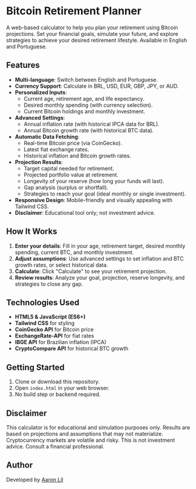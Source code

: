 # Bitcoin Retirement Planner

A web-based calculator to help you plan your retirement using Bitcoin projections. Set your financial goals, simulate your future, and explore strategies to achieve your desired retirement lifestyle. Available in English and Portuguese.

## Features

- **Multi-language**: Switch between English and Portuguese.
- **Currency Support**: Calculate in BRL, USD, EUR, GBP, JPY, or AUD.
- **Personalized Inputs**:
  - Current age, retirement age, and life expectancy.
  - Desired monthly spending (with currency selection).
  - Current Bitcoin holdings and monthly investment.
- **Advanced Settings**:
  - Annual inflation rate (with historical IPCA data for BRL).
  - Annual Bitcoin growth rate (with historical BTC data).
- **Automatic Data Fetching**:
  - Real-time Bitcoin price (via CoinGecko).
  - Latest fiat exchange rates.
  - Historical inflation and Bitcoin growth rates.
- **Projection Results**:
  - Target capital needed for retirement.
  - Projected portfolio value at retirement.
  - Longevity of your reserve (how long your funds will last).
  - Gap analysis (surplus or shortfall).
  - Strategies to reach your goal (ideal monthly or single investment).
- **Responsive Design**: Mobile-friendly and visually appealing with Tailwind CSS.
- **Disclaimer**: Educational tool only; not investment advice.

## How It Works

1. **Enter your details**: Fill in your age, retirement target, desired monthly spending, current BTC, and monthly investment.
2. **Adjust assumptions**: Use advanced settings to set inflation and BTC growth rates, or select historical data.
3. **Calculate**: Click "Calculate" to see your retirement projection.
4. **Review results**: Analyze your goal, projection, reserve longevity, and strategies to close any gap.

## Technologies Used

- **HTML5 & JavaScript (ES6+)**
- **Tailwind CSS** for styling
- **CoinGecko API** for Bitcoin price
- **ExchangeRate-API** for fiat rates
- **IBGE API** for Brazilian inflation (IPCA)
- **CryptoCompare API** for historical BTC growth

## Getting Started

1. Clone or download this repository.
2. Open `index.html` in your web browser.
3. No build step or backend required.

## Disclaimer

This calculator is for educational and simulation purposes only. Results are based on projections and assumptions that may not materialize. Cryptocurrency markets are volatile and risky. This is not investment advice. Consult a financial professional.

## Author

Developed by [Aaron Lil](https://github.com/AaronLil)

